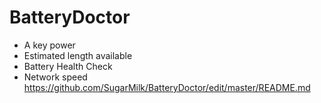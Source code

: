 # BatteryDoctor

- A key power
- Estimated length available
- Battery Health Check
- Network speed
https://github.com/SugarMilk/BatteryDoctor/edit/master/README.md
